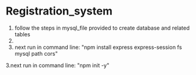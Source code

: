 ﻿# Registration_system
1. follow the steps in mysql_file provided to create database and related tables
2. 
3. next run in command line: "npm install express express-session fs mysql path cors"

3.next run in command line: "npm init -y"
